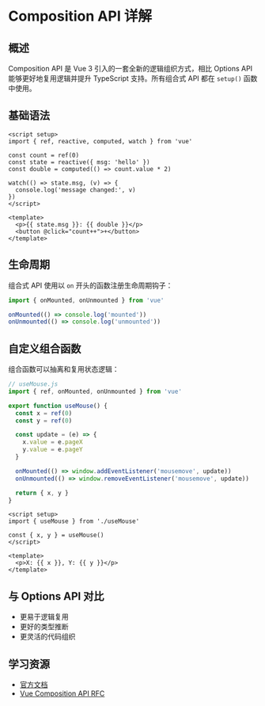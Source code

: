 # Composition API 详解

## 概述

Composition API 是 Vue 3 引入的一套全新的逻辑组织方式，相比 Options API 能够更好地复用逻辑并提升 TypeScript 支持。所有组合式 API 都在 `setup()` 函数中使用。

## 基础语法

```vue
<script setup>
import { ref, reactive, computed, watch } from 'vue'

const count = ref(0)
const state = reactive({ msg: 'hello' })
const double = computed(() => count.value * 2)

watch(() => state.msg, (v) => {
  console.log('message changed:', v)
})
</script>

<template>
  <p>{{ state.msg }}: {{ double }}</p>
  <button @click="count++">+</button>
</template>
```

## 生命周期

组合式 API 使用以 `on` 开头的函数注册生命周期钩子：

```js
import { onMounted, onUnmounted } from 'vue'

onMounted(() => console.log('mounted'))
onUnmounted(() => console.log('unmounted'))
```

## 自定义组合函数

组合函数可以抽离和复用状态逻辑：

```js
// useMouse.js
import { ref, onMounted, onUnmounted } from 'vue'

export function useMouse() {
  const x = ref(0)
  const y = ref(0)

  const update = (e) => {
    x.value = e.pageX
    y.value = e.pageY
  }

  onMounted(() => window.addEventListener('mousemove', update))
  onUnmounted(() => window.removeEventListener('mousemove', update))

  return { x, y }
}
```

```vue
<script setup>
import { useMouse } from './useMouse'

const { x, y } = useMouse()
</script>

<template>
  <p>X: {{ x }}, Y: {{ y }}</p>
</template>
```

## 与 Options API 对比

- 更易于逻辑复用
- 更好的类型推断
- 更灵活的代码组织

## 学习资源

- [官方文档](https://vuejs.org/guide/reusability/composables.html)
- [Vue Composition API RFC](https://github.com/vuejs/rfcs/blob/main/active-rfcs/0015-composition-api.md)
